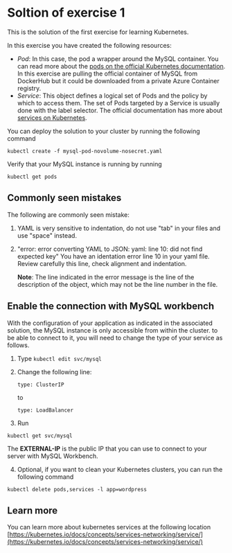 # Soltion of exercise 1 #
This is the solution of the first exercise for learning Kubernetes. 

In this exercise you have created the following resources:
- *Pod*: In this case, the pod a wrapper around the MySQL container. You can read more about the [pods on the official Kubernetes documentation](https://kubernetes.io/docs/concepts/workloads/pods/pod-overview/). In this exercise are pulling the official container of MySQL from DockerHub but it could be downloaded from a private Azure Container registry.
- *Service*: This object defines a logical set of Pods and the policy by which to access them. The set of Pods targeted by a Service is usually done with the label selector. The official documentation has more about [services on Kubernetes](https://kubernetes.io/docs/concepts/services-networking/service/).

You can deploy the solution to your cluster by running the following command

```kubectl create -f mysql-pod-novolume-nosecret.yaml```

Verify that your MySQL instance is running by running

```kubectl get pods```

## Commonly seen mistakes ## 
The following are commonly seen mistake:

1. YAML is very sensitive to indentation, do not use "tab" in your files and use "space" instead.
2. "error: error converting YAML to JSON: yaml: line 10: did not find expected key"
    You have an identation error line 10 in your yaml file. Review carefully this line, check alignment and indentation.

    **Note**: The line indicated in the error message is the line of the description of the object, which may not be the line number in the file. 


## Enable the connection with MySQL workbench ##
With the configuration of your application as indicated in the associated solution, the MySQL instance is only accessible from within the cluster. to be able to connect to it, you will need to change the type of your service as follows.

1. Type 
```kubectl edit svc/mysql ```

2. Change the following line:

    ```type: ClusterIP``` 

    to
    
    ```type: LoadBalancer```

3. Run 

```kubectl get svc/mysql```

The **EXTERNAL-IP** is the public IP that you can use to connect to your server with MySQL Workbench.

4. Optional, if you want to clean your Kubernetes clusters, you can run the following command

```kubectl delete pods,services -l app=wordpress```


## Learn more ##

You can learn more about kubernetes services at the following location [https://kubernetes.io/docs/concepts/services-networking/service/](https://kubernetes.io/docs/concepts/services-networking/service/)

